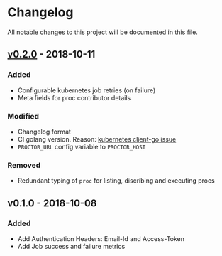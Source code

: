 # Changelog
All notable changes to this project will be documented in this file.

## [v0.2.0] - 2018-10-11
### Added
  - Configurable kubernetes job retries (on failure)
  - Meta fields for proc contributor details
### Modified
  - Changelog format
  - CI golang version. Reason: [kubernetes client-go issue](https://github.com/kubernetes/client-go/issues/449)
  - `PROCTOR_URL` config variable to `PROCTOR_HOST`
### Removed
  - Redundant typing of `proc` for  listing, discribing and executing procs

## v0.1.0 - 2018-10-08
### Added
  - Add Authentication Headers: Email-Id and Access-Token
  - Add Job success and failure metrics

[v0.2.0]: https://github.com/gojektech/proctor/compare/v0.1.0...v0.2.0
